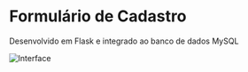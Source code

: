 <h1>Formulário de Cadastro</h1>
<p>Desenvolvido em Flask e integrado ao banco de dados MySQL</p>

![Interface](https://user-images.githubusercontent.com/98194579/185706887-5db7f1d8-e886-46d9-b78f-80eec632b546.png)
